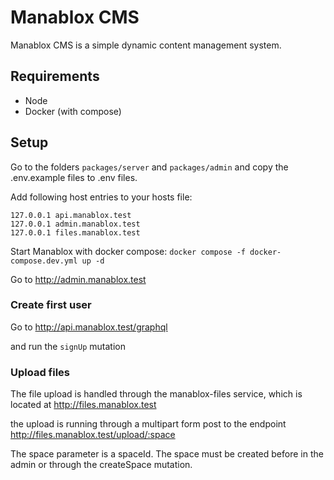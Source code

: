 # Manablox CMS

Manablox CMS is a simple dynamic content management system. 


## Requirements

- Node
- Docker (with compose)


## Setup

Go to the folders ``` packages/server ``` and ``` packages/admin ``` and copy the .env.example files to .env files.

Add following host entries to your hosts file:

``` 
127.0.0.1 api.manablox.test
127.0.0.1 admin.manablox.test
127.0.0.1 files.manablox.test
```

Start Manablox with docker compose: ``` docker compose -f docker-compose.dev.yml up -d ```

Go to http://admin.manablox.test

### Create first user

Go to http://api.manablox.test/graphql

and run the ```signUp``` mutation

### Upload files

The file upload is handled through the manablox-files service, which is located at http://files.manablox.test

the upload is running through a multipart form post to the endpoint http://files.manablox.test/upload/:space

The space parameter is a spaceId. The space must be created before in the admin or through the createSpace mutation.

